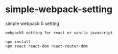 # simple-webpack-setting
simple webpack 5 setting
```
webpack5 setting for react or vanila javascript

npm install     
npm react react-dom react-router-dom
```
